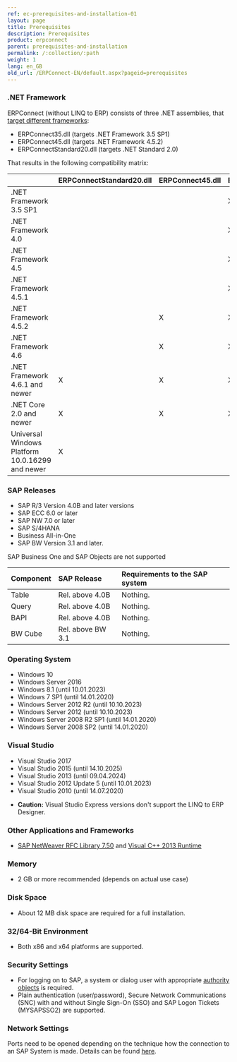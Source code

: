 ```yaml
---
ref: ec-prerequisites-and-installation-01
layout: page
title: Prerequisites
description: Prerequisites
product: erpconnect
parent: prerequisites-and-installation
permalink: /:collection/:path
weight: 1
lang: en_GB
old_url: /ERPConnect-EN/default.aspx?pageid=prerequisites
---
```


### .NET Framework

ERPConnect (without LINQ to ERP) consists of three .NET assemblies, that [target different frameworks](https://docs.microsoft.com/en-US/dotnet/standard/frameworks):
-	ERPConnect35.dll (targets .NET Framework 3.5 SP1)
-	ERPConnect45.dll (targets .NET Framework 4.5.2)
-	ERPConnectStandard20.dll (targets .NET Standard 2.0)

That results in the following compatibility matrix:

| |	ERPConnectStandard20.dll	| ERPConnect45.dll	| ERPConnect35.dll|
|:------|:------|:------ |:------ |
|.NET Framework 3.5 SP1	| | |	X|
|.NET Framework 4.0     | | |	X |
|.NET Framework 4.5	    | | |	X |
|.NET Framework 4.5.1	  | | |	X |
|.NET Framework 4.5.2 	 | | X	| X |
|.NET Framework 4.6	    | |	X |	X |
|.NET Framework 4.6.1 and newer |	X	| X |	X |
|.NET Core 2.0 and newer | X |	X	| X |
|Universal Windows Platform 10.0.16299 and newer	| X | | |	 	 

### SAP Releases
 	
* SAP R/3 Version 4.0B and later versions
* SAP ECC 6.0 or later
* SAP NW 7.0 or later
* SAP S/4HANA
* Business All-in-One
* SAP BW Version 3.1 and later.


SAP Business One and SAP Objects are not supported

| Component | SAP Release | Requirements to the SAP system |
| :-------- |:--- | :--- |
| Table | Rel. above 4.0B | Nothing. |
| Query | Rel. above 4.0B | Nothing. |
| BAPI | Rel. above 4.0B | Nothing. |
| BW Cube | Rel. above BW 3.1 | Nothing. | 


### Operating System

- Windows 10
- Windows Server 2016
- Windows 8.1 (until 10.01.2023)
- Windows 7 SP1 (until 14.01.2020)
- Windows Server 2012 R2 (until 10.10.2023)
- Windows Server 2012 (until 10.10.2023)
- Windows Server 2008 R2 SP1 (until 14.01.2020)
- Windows Server 2008 SP2 (until 14.01.2020)


### Visual Studio

- Visual Studio 2017
- Visual Studio 2015 (until 14.10.2025)
- Visual Studio 2013 (until 09.04.2024)
- Visual Studio 2012 Update 5 (until 10.01.2023)
- Visual Studio 2010 (until 14.07.2020)

* **Caution:** Visual Studio Express versions don't support the LINQ to ERP Designer.


### Other Applications and Frameworks

- [SAP NetWeaver RFC Library 7.50](https://launchpad.support.sap.com/#/notes/2573790) and [Visual C++ 2013 Runtime](https://www.microsoft.com/en-US/download/details.aspx?id=40784)


### Memory
* 2 GB or more recommended (depends on actual use case)


### Disk Space
* About 12 MB disk space are required  for a full installation.


### 32/64-Bit Environment
* Both x86 and x64 platforms are supported.


### Security Settings
 	
* For logging on to SAP, a system or dialog user with appropriate [authority objects](https://my.theobald-software.com/index.php?/Knowledgebase/Article/View/7/67/authority-objects) is required.
* Plain authentication (user/password), Secure Network Communications (SNC) with and without Single Sign-On (SSO) and SAP Logon Tickets (MYSAPSSO2) are supported.


### Network Settings
 	
Ports need to be opened depending on the technique how the connection to an SAP System is made.
Details can be found [here](https://my.theobald-software.com/index.php?/Default/Knowledgebase/Article/View/70/0/how-to-check-the-accessibility-to-a-sap-system).
